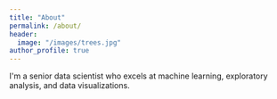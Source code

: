 ```yaml
---
title: "About"
permalink: /about/
header:
  image: "/images/trees.jpg"
author_profile: true
---
```


  I'm a senior data scientist who excels at machine learning, exploratory
  analysis, and data visualizations.

